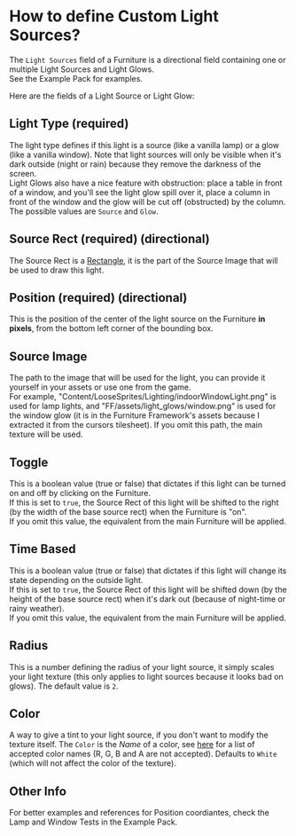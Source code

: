 # How to define Custom Light Sources?

The `Light Sources` field of a Furniture is a directional field containing one or multiple Light Sources and Light Glows.  
See the Example Pack for examples.

Here are the fields of a Light Source or Light Glow:

## Light Type (required)

The light type defines if this light is a source (like a vanilla lamp) or a glow (like a vanilla window). Note that light sources will only be visible when it's dark outside (night or rain) because they remove the darkness of the screen.  
Light Glows also have a nice feature with obstruction: place a table in front of a window, and you'll see the light glow spill over it, place a column in front of the window and the glow will be cut off (obstructed) by the column.  
The possible values are `Source` and `Glow`.

## Source Rect (required) (directional)

The Source Rect is a [Rectangle](https://github.com/Leroymilo/FurnitureFramework/blob/main/doc/Structures/Rectangle.md), it is the part of the Source Image that will be used to draw this light.

## Position (required) (directional)

This is the position of the center of the light source on the Furniture **in pixels**, from the bottom left corner of the bounding box.

## Source Image

The path to the image that will be used for the light, you can provide it yourself in your assets or use one from the game.  
For example, "Content/LooseSprites/Lighting/indoorWindowLight.png" is used for lamp lights, and "FF/assets/light_glows/window.png" is used for the window glow (it is in the Furniture Framework's assets because I extracted it from the cursors tilesheet). 
If you omit this path, the main texture will be used.

## Toggle

This is a boolean value (true or false) that dictates if this light can be turned on and off by clicking on the Furniture.  
If this is set to `true`, the Source Rect of this light will be shifted to the right (by the width of the base source rect) when the Furniture is "on".  
If you omit this value, the equivalent from the main Furniture will be applied.

## Time Based

This is a boolean value (true or false) that dictates if this light will change its state depending on the outside light.  
If this is set to `true`, the Source Rect of this light will be shifted down (by the height of the base source rect) when it's dark out (because of night-time or rainy weather).  
If you omit this value, the equivalent from the main Furniture will be applied.

## Radius

This is a number defining the radius of your light source, it simply scales your light texture (this only applies to light sources because it looks bad on glows). The default value is `2`.

## Color

A way to give a tint to your light source, if you don't want to modify the texture itself. The `Color` is the _Name_ of a color, see [here](https://learn.microsoft.com/en-us/dotnet/api/system.drawing.color?view=net-8.0#properties) for a list of accepted color names (R, G, B and A are not accepted). Defaults to `White` (which will not affect the color of the texture).

## Other Info

For better examples and references for Position coordiantes, check the Lamp and Window Tests in the Example Pack.